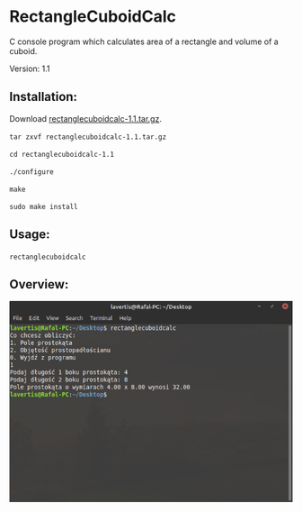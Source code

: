 # RectangleCuboidCalc
C console program which calculates area of a rectangle and volume of a cuboid.

Version: 1.1

## Installation:
Download [rectanglecuboidcalc-1.1.tar.gz](https://github.com/Lavertis/RectangleCuboidCalc/raw/master/rectanglecuboidcalc-1.1.tar.gz).

`tar zxvf rectanglecuboidcalc-1.1.tar.gz`

`cd rectanglecuboidcalc-1.1`

`./configure`

`make`

`sudo make install`

## Usage:
`rectanglecuboidcalc`

## Overview:
![](Screenshot.png)
